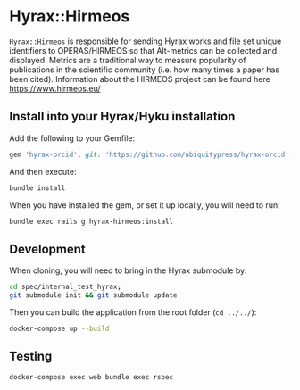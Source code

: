 # Hyrax::Hirmeos

`Hyrax::Hirmeos` is responsible for sending Hyrax works and file set unique identifiers to OPERAS/HIRMEOS so that Alt-metrics can be collected and displayed. Metrics are a traditional way to measure popularity of publications in the scientific community (i.e. how many times a paper has been cited). Information about the HIRMEOS project can be found here https://www.hirmeos.eu/

## Install into your Hyrax/Hyku installation

Add the following to your Gemfile:

```ruby
gem 'hyrax-orcid', git: 'https://github.com/ubiquitypress/hyrax-orcid', branch: 'main'
```

And then execute:

```bash
bundle install
```

When you have installed the gem, or set it up locally, you will need to run:

```bash
bundle exec rails g hyrax-hirmeos:install
```

## Development

When cloning, you will need to bring in the Hyrax submodule by:

```bash
cd spec/internal_test_hyrax;
git submodule init && git submodule update
```

Then you can build the application from the root folder (`cd ../../`):

```bash
docker-compose up --build
```

## Testing

```bash
docker-compose exec web bundle exec rspec
```

